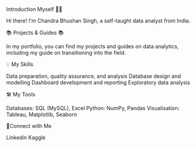 Introduction Myself 🙋‍♂️

Hi there! I'm Chandra Bhushan Singh, a self-taught data analyst from India.

📚 Projects & Guides 📚

In my portfolio, you can find my projects and guides on data analytics, including my guide on transitioning into the field.


💡 My Skills

Data preparation, quality assurance, and analysis
Database design and modelling
Dashboard development and reporting
Exploratory data analysis

🛠️ My Tools

Databases: SQL (MySQL), Excel
Python: NumPy, Pandas
Visualisation: Tableau, Matplotlib, Seaborn


🙌Connect with Me

Linkedin
Kaggle
